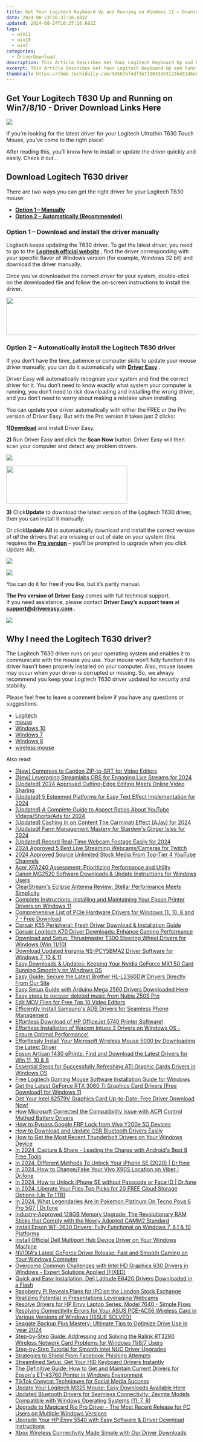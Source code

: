```yaml
---
title: Get Your Logitech Keyboard Up and Running on Windows 11 – Download Driver Now!
date: 2024-08-23T16:37:16.682Z
updated: 2024-08-24T16:37:16.682Z
tags:
  - win11
  - win10
  - win7
categories:
  - DriverDownload
description: This Article Describes Get Your Logitech Keyboard Up and Running on Windows 11 – Download Driver Now!
excerpt: This Article Describes Get Your Logitech Keyboard Up and Running on Windows 11 – Download Driver Now!
thumbnail: https://thmb.techidaily.com/94567bf4df3b715033d93123bd31d8eb4bb0ab79d545d1676a1f32d06cb990c5.jpg
---
```


## Get Your Logitech T630 Up and Running on Win7/8/10 - Driver Download Links Here

![](https://images.drivereasy.com/wp-content/uploads/2019/09/image-765.png)

 If you’re looking for the latest driver for your Logitech Ultrathin T630 Touch Mouse, you’ve come to the right place!

 After reading this, you’ll know how to install or update the driver quickly and easily. Check it out…

## Download Logitech T630 driver

 There are two ways you can get the right driver for your Logitech T630 mouse:

* **[Option 1 – Manually](https://tools.techidaily.com/drivereasy/download/)**
* **[Option 2 – Automatically (Recommended)](https://www.drivereasy.com/knowledge/logitech-t630-driver-download-for-windows-7-8-10/#a2)**

### **Option 1 – Download and install the driver manually**

 Logitech keeps updating the T630 driver. To get the latest driver, you need to go to the **[Logitech official website](https://tools.techidaily.com/drivereasy/download/)**  , find the driver corresponding with your specific flavor of Windows version (for example, Windows 32 bit) and download the driver manually.

 Once you’ve downloaded the correct driver for your system, double-click on the downloaded file and follow the on-screen instructions to install the driver.

<!-- affiliate ads begin -->
<a href="https://imp.i110150.net/c/5597632/924299/11305" target="_top" id="924299"><img src="//a.impactradius-go.com/display-ad/11305-924299" border="0" alt="" width="520" height="100"/></a>
<!-- affiliate ads end -->
### Option 2 – Automatically install the Logitech T630 driver

 If you don’t have the time, patience or computer skills to update your mouse driver manually, you can do it automatically with **[Driver Easy](https://tools.techidaily.com/drivereasy/download/)**  .

 Driver Easy will automatically recognize your system and find the correct driver for it. You don’t need to know exactly what system your computer is running, you don’t need to risk downloading and installing the wrong driver, and you don’t need to worry about making a mistake when installing.

 You can update your driver automatically with either the FREE or the Pro version of Driver Easy. But with the Pro version it takes just 2 clicks:

 **1)[Download](https://tools.techidaily.com/drivereasy/download/)**  and install Driver Easy.

**2)** Run Driver Easy and click the **Scan Now** button. Driver Easy will then scan your computer and detect any problem drivers.

![](https://images.drivereasy.com/wp-content/uploads/2019/10/scan-13.png)

<!-- affiliate ads begin -->
<a href="https://proteahair.pxf.io/c/5597632/1983634/23621" target="_top" id="1983634"><img src="//a.impactradius-go.com/display-ad/23621-1983634" border="0" alt="" width="320" height="100"/></a><img height="0" width="0" src="https://imp.pxf.io/i/5597632/1983634/23621" style="position:absolute;visibility:hidden;" border="0" />
<!-- affiliate ads end -->
**3)**  Click**Update** to download the latest version of the Logitech T630 driver, then you can install it manually.

 Or click**Update All** to automatically download and install the correct version of _all_  the drivers that are missing or out of date on your system (this requires the **[Pro version](https://tools.techidaily.com/drivereasy/download/)**  – you’ll be prompted to upgrade when you click Update All).

![](https://images.drivereasy.com/wp-content/uploads/2019/09/image-766.png)

<!-- affiliate ads begin -->
<a href="https://store.nero.com/order/checkout.php?PRODS=42296740&QTY=1&AFFILIATE=108875&CART=1"><img src="https://www.nero.com/nero-com-wAssets/img/banners/2023/biu/Nero_BackItUp_Screen_2.webp" border="0"></a>
<!-- affiliate ads end -->
 You can do it for free if you like, but it’s partly manual.

**The Pro version of Driver Easy** comes with full technical support.  
 If you need assistance, please contact **Driver Easy’s support team** at **[support@drivereasy.com](https://tools.techidaily.com/drivereasy/download/) .**

<!-- affiliate ads begin -->
<a href="https://shop.incomedia.eu/order/checkout.php?PRODS=39655089&QTY=1&AFFILIATE=108875&CART=1"><img src="https://incomedia.eu/files/images/affiliates/wa/01_WA_728x90.jpg" border="0"></a>
<!-- affiliate ads end -->
## Why I need the Logitech T630 driver?

 The Logitech T630 driver runs on your operating system and enables it to communicate with the mouse you use. Your mouse won’t fully function if its driver hasn’t been properly installed on your computer. Also, mouse issues may occur when your driver is corrupted or missing. So, we always recommend you keep your Logitech T630 driver updated for security and stability.

 Please feel free to leave a comment below if you have any questions or suggestions.

* [Logitech](https://tools.techidaily.com/drivereasy/download/)
* [mouse](https://tools.techidaily.com/drivereasy/download/)
* [Windows 10](https://tools.techidaily.com/drivereasy/download/)
* [Windows 7](https://tools.techidaily.com/drivereasy/download/)
* [Windows 8](https://tools.techidaily.com/drivereasy/download/)
* [wireless mouse](https://tools.techidaily.com/drivereasy/download/)

<ins class="adsbygoogle"
     style="display:block"
     data-ad-format="autorelaxed"
     data-ad-client="ca-pub-7571918770474297"
     data-ad-slot="1223367746"></ins>



<ins class="adsbygoogle"
     style="display:block"
     data-ad-client="ca-pub-7571918770474297"
     data-ad-slot="8358498916"
     data-ad-format="auto"
     data-full-width-responsive="true"></ins>

<span class="atpl-alsoreadstyle">Also read:</span>
<div><ul>
<li><a href="https://extra-lessons.techidaily.com/new-compress-to-caption-zip-to-srt-for-video-editors/"><u>[New] Compress to Caption  ZIP-to-SRT for Video Editors</u></a></li>
<li><a href="https://remote-screen-capture.techidaily.com/new-leveraging-streamlabs-obs-for-engaging-live-streams-for-2024/"><u>[New] Leveraging Streamlabs OBS for Engaging Live Streams for 2024</u></a></li>
<li><a href="https://facebook-record-videos.techidaily.com/updated-2024-approved-cutting-edge-editing-meets-online-video-sharing/"><u>[Updated] 2024 Approved  Cutting-Edge Editing Meets Online Video Sharing</u></a></li>
<li><a href="https://article-knowledge.techidaily.com/updated-5-esteemed-platforms-for-easy-text-effect-implementation-for-2024/"><u>[Updated] 5 Esteemed Platforms for Easy Text Effect Implementation for 2024</u></a></li>
<li><a href="https://youtube-blog.techidaily.com/ed-a-complete-guide-to-aspect-ratios-about-youtube-videosshortsads-for-2024/"><u>[Updated] A Complete Guide to Aspect Ratios About YouTube Videos/Shorts/Ads for 2024</u></a></li>
<li><a href="https://facebook-video-footage.techidaily.com/updated-cashing-in-on-content-the-carminati-effect-ajay-for-2024/"><u>[Updated] Cashing In on Content  The Carminati Effect (AJay) for 2024</u></a></li>
<li><a href="https://video-screen-grab.techidaily.com/updated-farm-management-mastery-for-stardews-ginger-isles-for-2024/"><u>[Updated] Farm Management Mastery for Stardew's Ginger Isles for 2024</u></a></li>
<li><a href="https://screen-video-capture.techidaily.com/updated-record-real-time-webcam-footage-easily-for-2024/"><u>[Updated] Record Real-Time Webcam Footage Easily for 2024</u></a></li>
<li><a href="https://digital-screen-recording.techidaily.com/2024-approved-5-best-live-streaming-webcamscameras-for-twitch/"><u>2024 Approved  5 Best Live Streaming Webcams/Cameras for Twitch</u></a></li>
<li><a href="https://youtube-stream.techidaily.com/2024-approved-source-unlimited-stock-media-from-top-tier-4-youtube-channels/"><u>2024 Approved  Source Unlimited Stock Media From Top-Tier 4 YouTube Channels</u></a></li>
<li><a href="https://buynow-tips.techidaily.com/acer-xfa240-assessment-prioritizing-performance-and-utility/"><u>Acer XFA240 Assessment: Prioritizing Performance and Utility</u></a></li>
<li><a href="https://driver-download.techidaily.com/canon-mg2520-software-downloads-and-update-instructions-for-windows-users/"><u>Canon MG2520 Software Downloads & Update Instructions for Windows Users</u></a></li>
<li><a href="https://buynow-tips.techidaily.com/clearstreams-eclipse-antenna-review-stellar-performance-meets-simplicity/"><u>ClearStream's Eclipse Antenna Review: Stellar Performance Meets Simplicity</u></a></li>
<li><a href="https://driver-download.techidaily.com/complete-instructions-installing-and-maintaining-your-epson-printer-drivers-on-windows-11/"><u>Complete Instructions: Installing and Maintaining Your Epson Printer Drivers on Windows 11</u></a></li>
<li><a href="https://driver-download.techidaily.com/comprehensive-list-of-pcie-hardware-drivers-for-windows-11-10-8-and-7-free-download/"><u>Comprehensive List of PCIe Hardware Drivers for Windows 11, 10, 8 and 7 - Free Download</u></a></li>
<li><a href="https://driver-download.techidaily.com/corsair-k55-peripheral-fresh-driver-download-and-installation-guide/"><u>Corsair K55 Peripheral: Fresh Driver Download & Installation Guide</u></a></li>
<li><a href="https://driver-download.techidaily.com/corsair-logitech-k70-driver-downloads-enhance-gaming-performance/"><u>Corsair Logitech K70 Driver Downloads: Enhance Gaming Performance</u></a></li>
<li><a href="https://driver-download.techidaily.com/download-and-setup-thrustmaster-t300-steering-wheel-drivers-for-windows-win-1110/"><u>Download and Setup: Thrustmaster T300 Steering Wheel Drivers for Windows (Win 11/10)</u></a></li>
<li><a href="https://driver-download.techidaily.com/download-updated-insignia-ns-pcy5bma2-driver-software-for-windows-7-10-and-11/"><u>Download Updated Insignia NS-PCY5BMA2 Driver Software for Windows 7, 10 & 11</u></a></li>
<li><a href="https://driver-download.techidaily.com/easy-downloads-and-updates-keeping-your-nvidia-geforce-mx1-50-card-running-smoothly-on-windows-os/"><u>Easy Downloads & Updates: Keeping Your Nvidia GeForce MX1 50 Card Running Smoothly on Windows OS</u></a></li>
<li><a href="https://driver-download.techidaily.com/easy-guide-secure-the-latest-brother-hl-l2360dw-drivers-directly-from-our-site/"><u>Easy Guide: Secure the Latest Brother HL-L2360DW Drivers Directly From Our Site</u></a></li>
<li><a href="https://driver-download.techidaily.com/easy-setup-guide-with-arduino-mega-2560-drivers-downloaded-here/"><u>Easy Setup Guide with Arduino Mega 2560 Drivers Downloaded Here</u></a></li>
<li><a href="https://phone-solutions.techidaily.com/easy-steps-to-recover-deleted-music-from-nubia-z50s-pro-by-fonelab-android-recover-music/"><u>Easy steps to recover deleted music from Nubia Z50S Pro</u></a></li>
<li><a href="https://ai-vdieo-software.techidaily.com/edit-mov-files-for-free-top-10-video-editors/"><u>Edit MOV Files for Free Top 10 Video Editors</u></a></li>
<li><a href="https://driver-download.techidaily.com/efficiently-install-samsungs-adb-drivers-for-seamless-phone-management/"><u>Efficiently Install Samsung's ADB Drivers for Seamless Phone Management</u></a></li>
<li><a href="https://driver-download.techidaily.com/effortless-download-of-hp-officejet-5740-printer-software/"><u>Effortless Download of HP OfficeJet 5740 Printer Software!</u></a></li>
<li><a href="https://driver-download.techidaily.com/1722969313242-effortless-installation-of-wacom-intuos-3-drivers-on-windows-os-ensure-optimal-performance/"><u>Effortless Installation of Wacom Intuos 3 Drivers on Windows OS - Ensure Optimal Performance!</u></a></li>
<li><a href="https://driver-download.techidaily.com/effortlessly-install-your-microsoft-wireless-mouse-5000-by-downloading-the-latest-driver/"><u>Effortlessly Install Your Microsoft Wireless Mouse 5000 by Downloading the Latest Driver</u></a></li>
<li><a href="https://driver-download.techidaily.com/epson-artisan-1430-eprints-find-and-download-the-latest-drivers-for-win-11-10-and-8/"><u>Epson Artisan 1430 ePrints: Find and Download the Latest Drivers for Win 11, 10 & 8</u></a></li>
<li><a href="https://driver-download.techidaily.com/essential-steps-for-successfully-refreshing-ati-graphic-cards-drivers-in-windows-os/"><u>Essential Steps for Successfully Refreshing ATI Graphic Cards Drivers in Windows OS</u></a></li>
<li><a href="https://driver-download.techidaily.com/free-logitech-gaming-mouse-software-installation-guide-for-windows/"><u>Free Logitech Gaming Mouse Software Installation Guide for Windows</u></a></li>
<li><a href="https://driver-download.techidaily.com/get-the-latest-geforce-rtx-3060-ti-graphics-card-drivers-free-download-for-windows-11/"><u>Get the Latest GeForce RTX 3060 Ti Graphics Card Drivers [Free Download] for Windows 11</u></a></li>
<li><a href="https://driver-download.techidaily.com/1722978294124-get-your-intel-82579v-graphics-card-up-to-date-free-driver-download-now/"><u>Get Your Intel 82579V Graphics Card Up-to-Date: Free Driver Download Now!</u></a></li>
<li><a href="https://driver-download.techidaily.com/how-microsoft-corrected-the-compatibility-issue-with-acpi-control-method-battery-drivers/"><u>How Microsoft Corrected the Compatibility Issue with ACPI Control Method Battery Drivers</u></a></li>
<li><a href="https://bypass-frp.techidaily.com/how-to-bypass-google-frp-lock-from-vivo-y200e-5g-devices-by-drfone-android/"><u>How to Bypass Google FRP Lock from Vivo Y200e 5G Devices</u></a></li>
<li><a href="https://driver-download.techidaily.com/how-to-download-and-update-csr-bluetooth-drivers-easily/"><u>How to Download and Update CSR Bluetooth Drivers Easily</u></a></li>
<li><a href="https://driver-download.techidaily.com/how-to-get-the-most-recent-thunderbolt-drivers-on-your-windows-device/"><u>How to Get the Most Recent Thunderbolt Drivers on Your Windows Device</u></a></li>
<li><a href="https://screen-mirroring-recording.techidaily.com/in-2024-capture-and-share-leading-the-charge-with-androids-best-8-free-tools/"><u>In 2024, Capture & Share - Leading the Charge with Android's Best 8 Free Tools</u></a></li>
<li><a href="https://iphone-unlock.techidaily.com/in-2024-different-methods-to-unlock-your-iphone-se-2020-drfone-by-drfone-ios/"><u>In 2024, Different Methods To Unlock Your iPhone SE (2020) | Dr.fone</u></a></li>
<li><a href="https://location-social.techidaily.com/in-2024-how-to-changefake-your-vivo-x90s-location-on-viber-drfone-by-drfone-virtual-android/"><u>In 2024, How to Change/Fake Your Vivo X90S Location on Viber | Dr.fone</u></a></li>
<li><a href="https://iphone-unlock.techidaily.com/in-2024-how-to-unlock-iphone-se-without-passcode-or-face-id-drfone-by-drfone-ios/"><u>In 2024, How to Unlock iPhone SE without Passcode or Face ID | Dr.fone</u></a></li>
<li><a href="https://extra-approaches.techidaily.com/in-2024-liberate-your-files-top-picks-for-20-free-cloud-storage-options-up-to-1tb/"><u>In 2024, Liberate Your Files  Top Picks for 20 FREE Cloud Storage Options (Up To 1TB)</u></a></li>
<li><a href="https://pokemon-go-android.techidaily.com/in-2024-what-legendaries-are-in-pokemon-platinum-on-tecno-pova-6-pro-5g-drfone-by-drfone-virtual-android/"><u>In 2024, What Legendaries Are In Pokemon Platinum On Tecno Pova 6 Pro 5G? | Dr.fone</u></a></li>
<li><a href="https://hardware-reviews.techidaily.com/industry-approved-128gb-memory-upgrade-the-revolutionary-ram-sticks-that-comply-with-the-newly-adopted-camm2-standard/"><u>Industry-Approved 128GB Memory Upgrade: The Revolutionary RAM Sticks that Comply with the Newly Adopted CAMM2 Standard</u></a></li>
<li><a href="https://driver-download.techidaily.com/install-epson-wf-2630-drivers-fully-functional-on-windows-7-81-and-10-platforms/"><u>Install Epson WF-2630 Drivers: Fully Functional on Windows 7, 8.1 & 10 Platforms</u></a></li>
<li><a href="https://driver-download.techidaily.com/install-official-dell-multiport-hub-device-driver-on-your-windows-machine/"><u>Install Official Dell Multiport Hub Device Driver on Your Windows Machine</u></a></li>
<li><a href="https://driver-download.techidaily.com/nvidias-latest-geforce-driver-release-fast-and-smooth-gaming-on-your-windows-computer/"><u>NVIDIA's Latest GeForce Driver Release: Fast and Smooth Gaming on Your Windows Computer</u></a></li>
<li><a href="https://driver-download.techidaily.com/overcome-common-challenges-with-intel-hd-graphics-630-drivers-in-windows-expert-solutions-applied-fixed/"><u>Overcome Common Challenges with Intel HD Graphics 630 Drivers in Windows - Expert Solutions Applied [FIXED]</u></a></li>
<li><a href="https://driver-download.techidaily.com/1722973472212-quick-and-easy-installation-dell-latitude-e6420-drivers-downloaded-in-a-flash/"><u>Quick and Easy Installation: Dell Latitude E6420 Drivers Downloaded in a Flash</u></a></li>
<li><a href="https://hardware-reviews.techidaily.com/raspberry-pi-reveals-plans-for-ipo-on-the-london-stock-exchange/"><u>Raspberry Pi Reveals Plans for IPO on the London Stock Exchange</u></a></li>
<li><a href="https://screen-capture.techidaily.com/realizing-potential-in-presentations-leveraging-webcams/"><u>Realizing Potential in Presentations  Leveraging Webcams</u></a></li>
<li><a href="https://driver-download.techidaily.com/resolve-drivers-for-hp-envy-laptop-series-model-7640-simple-fixes/"><u>Resolve Drivers for HP Envy Laptop Series: Model 7640 - Simple Fixes</u></a></li>
<li><a href="https://driver-download.techidaily.com/resolving-connectivity-errors-for-your-asus-pce-ac56-wireless-card-in-various-versions-of-windows-issue-solved/"><u>Resolving Connectivity Errors for Your ASUS PCE-AC56 Wireless Card in Various Versions of Windows [ISSUE SOLVED]</u></a></li>
<li><a href="https://driver-download.techidaily.com/seagate-backup-plus-mastery-ultimate-tips-to-optimize-drive-use-in-year-2024/"><u>Seagate Backup Plus Mastery: Ultimate Tips to Optimize Drive Use in ˈyear 2024</u></a></li>
<li><a href="https://driver-download.techidaily.com/step-by-step-guide-addressing-and-solving-the-ralink-rt3290-wireless-network-card-problems-for-windows-1187-users/"><u>Step-by-Step Guide: Addressing and Solving the Ralink RT3290 Wireless Network Card Problems for Windows 11/8/7 Users</u></a></li>
<li><a href="https://driver-download.techidaily.com/step-by-step-tutorial-for-smooth-intel-nuc-driver-upgrades/"><u>Step-by-Step Tutorial for Smooth Intel NUC Driver Upgrades</u></a></li>
<li><a href="https://facebook.techidaily.com/strategies-to-shield-from-facebook-phishing-attempts/"><u>Strategies to Shield From Facebook Phishing Attempts</u></a></li>
<li><a href="https://driver-download.techidaily.com/streamlined-setup-get-your-hid-keyboard-drivers-instantly/"><u>Streamlined Setup: Get Your HID Keyboard Drivers Instantly</u></a></li>
<li><a href="https://driver-download.techidaily.com/the-definitive-guide-how-to-get-and-maintain-current-drivers-for-epsons-et-3760-printer-in-windows-environment/"><u>The Definitive Guide: How to Get and Maintain Current Drivers for Epson's ET-#3760 Printer in Windows Environment</u></a></li>
<li><a href="https://tiktok-clips.techidaily.com/tiktok-copycat-techniques-for-social-media-success/"><u>TikTok Copycat Techniques for Social Media Success</u></a></li>
<li><a href="https://driver-download.techidaily.com/1722953503667-update-your-logitech-m325-mouse-easy-downloads-available-here/"><u>Update Your Logitech M325 Mouse: Easy Downloads Available Here</u></a></li>
<li><a href="https://driver-download.techidaily.com/updated-bluetooth-drivers-for-seamless-connectivity-zexmte-models-compatible-with-windows-operating-systems-11-7-8/"><u>Updated Bluetooth Drivers for Seamless Connectivity: Zexmte Models Compatible with Windows Operating Systems (11, 7, 8)</u></a></li>
<li><a href="https://hardware-help.techidaily.com/upgrade-to-magicard-rio-pro-driver-the-most-recent-release-for-pc-users-on-multiple-windows-versions/"><u>Upgrade to Magicard Rio Pro Driver - The Most Recent Release for PC Users on Multiple Windows Versions</u></a></li>
<li><a href="https://driver-download.techidaily.com/upgrade-your-hp-envy-5540-with-easy-software-and-driver-download-instructions/"><u>Upgrade Your HP Envy 5540 with Easy Software & Driver Download Instructions</u></a></li>
<li><a href="https://driver-download.techidaily.com/xbox-wireless-connectivity-made-simple-with-our-driver-downloads/"><u>Xbox Wireless Connectivity Made Simple with Our Driver Downloads</u></a></li>
</ul></div>

